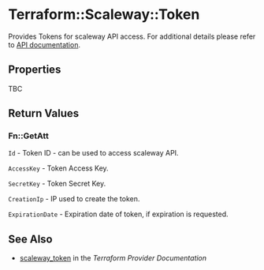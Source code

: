 # Terraform::Scaleway::Token

Provides Tokens for scaleway API access. For additional details please refer to [API documentation](https://developer.scaleway.com/#tokens-tokens-post).

## Properties

TBC

## Return Values

### Fn::GetAtt

`Id` - Token ID - can be used to access scaleway API.

`AccessKey` - Token Access Key.

`SecretKey` - Token Secret Key.

`CreationIp` - IP used to create the token.

`ExpirationDate` - Expiration date of token, if expiration is requested.

## See Also

* [scaleway_token](https://www.terraform.io/docs/providers/scaleway/r/token.html) in the _Terraform Provider Documentation_